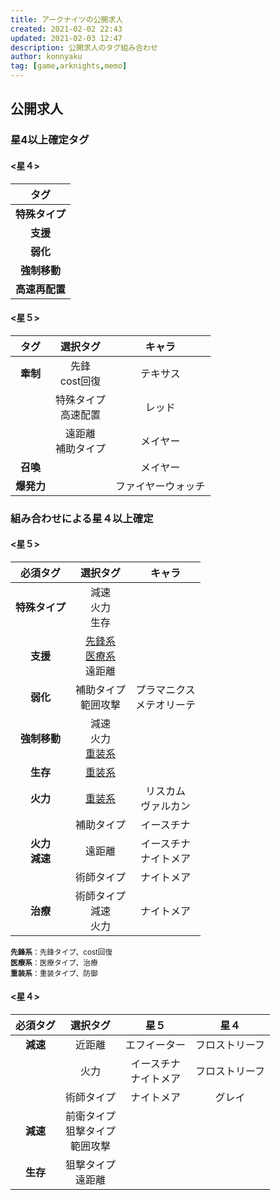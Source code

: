 ```yaml
---
title: アークナイツの公開求人
created: 2021-02-02 22:43
updated: 2021-02-03 12:47
description: 公開求人のタグ組み合わせ
author: konnyaku
tag: [game,arknights,memo]
---
```


## 公開求人
### 星4以上確定タグ
#### <星４>
|タグ|
|:---:|
|__特殊タイプ__|
|__支援__|
|__弱化__|
|__強制移動__|
|__高速再配置__|
#### <星５>
|タグ|選択タグ|キャラ
|:---:|:---:|:---:
|__牽制__|先鋒<br>cost回復|テキサス
||特殊タイプ<br>高速配置|レッド
||遠距離<br>補助タイプ|メイヤー
|__召喚__||メイヤー
|__爆発力__||ファイヤーウォッチ

### 組み合わせによる星４以上確定
#### <星５>
|必須タグ|選択タグ|キャラ
|:---:|:---:|:---:
|__特殊タイプ__|減速<br>火力<br>生存|
|__支援__| [先鋒系](#note_vanguard)<br>[医療系](#note_medic)<br>遠距離
|__弱化__|補助タイプ<br>範囲攻撃|プラマニクス<br>メテオリーテ
|__強制移動__|減速<br>火力<br>[重装系](#note_guard)
|__生存__|[重装系](#note_guard)|
|__火力__|[重装系](#note_guard)|リスカム<br>ヴァルカン
||補助タイプ|イースチナ
|__火力__<br>__減速__|遠距離|イースチナ<br>ナイトメア
||術師タイプ|ナイトメア
|__治療__|術師タイプ<br>減速<br>火力|ナイトメア


<small id="note_vanguard">__先鋒系__：先鋒タイプ、cost回復</small>  
<small id="note_medic">__医療系__：医療タイプ、治療</small>  
<small id="note_guard">__重装系__：重装タイプ、防御</small>

#### <星４>
|必須タグ|選択タグ|星５|星４
|:---:|:---:|:---:|:---:
|__減速__|近距離|エフイーター|フロストリーフ
||火力|イースチナ<br>ナイトメア|フロストリーフ
||術師タイプ|ナイトメア|グレイ
|__減速__|前衛タイプ<br>狙撃タイプ<br>範囲攻撃
|__生存__|狙撃タイプ<br>遠距離